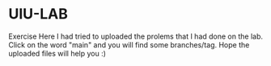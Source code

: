 # UIU-LAB
Exercise
Here I had tried to uploaded the prolems that I had done on the lab.
Click on the word "main" and you will find some branches/tag. Hope the uploaded files will help you :)
